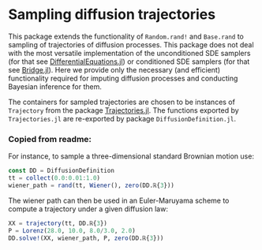 # Sampling diffusion trajectories
This package extends the functionality of `Random.rand!` and `Base.rand` to sampling of trajectories of diffusion processes. This package does not deal with the most versatile implementation of the unconditioned SDE samplers (for that see [DifferentialEquations.jl](https://docs.sciml.ai/stable/)) or conditioned SDE samplers (for that see [Bridge.jl](https://github.com/mschauer/Bridge.jl)). Here we provide only the necessary (and efficient) functionality required for imputing diffusion processes and conducting Bayesian inference for them.

The containers for sampled trajectories are chosen to be instances of `Trajectory` from the package [Trajectories.jl](https://github.com/mschauer/Trajectories.jl). The functions exported by `Trajectories.jl` are re-exported by package `DiffusionDefinition.jl`.

### Copied from readme:
For instance, to sample a three-dimensional standard Brownian motion use:
```julia
const DD = DiffusionDefinition
tt = collect(0.0:0.01:1.0)
wiener_path = rand(tt, Wiener(), zero(DD.ℝ{3}))
```
The wiener path can then be used in an Euler-Maruyama scheme to compute a trajectory under a given diffusion law:
```julia
XX = trajectory(tt, DD.ℝ{3})
P = Lorenz(28.0, 10.0, 8.0/3.0, 2.0)
DD.solve!(XX, wiener_path, P, zero(DD.ℝ{3}))
```
